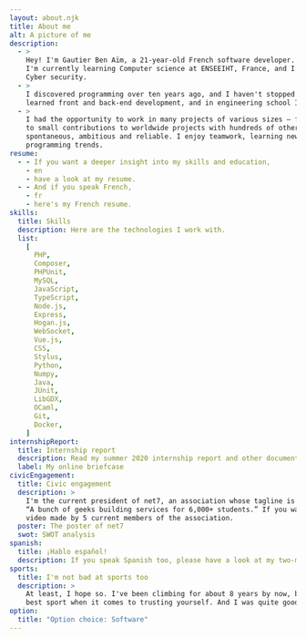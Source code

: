 ```yaml
---
layout: about.njk
title: About me
alt: A picture of me
description:
  - >
    Hey! I'm Gautier Ben Aïm, a 21-year-old French software developer.
    I'm currently learning Computer science at ENSEEIHT, France, and I wish to major in Software architecture and
    Cyber security.
  - >
    I discovered programming over ten years ago, and I haven't stopped since then. In parallel to my studies, I
    learned front and back-end development, and in engineering school I learned compiled client programming.
  - >
    I had the opportunity to work in many projects of various sizes – from a couple of people I met in real life
    to small contributions to worldwide projects with hundreds of other contributors. My friends say I'm
    spontaneous, ambitious and reliable. I enjoy teamwork, learning new technologies and keeping an eye on
    programming trends.
resume:
  - - If you want a deeper insight into my skills and education,
    - en
    - have a look at my resume.
  - - And if you speak French,
    - fr
    - here's my French resume.
skills:
  title: Skills
  description: Here are the technologies I work with.
  list:
    [
      PHP,
      Composer,
      PHPUnit,
      MySQL,
      JavaScript,
      TypeScript,
      Node.js,
      Express,
      Hogan.js,
      WebSocket,
      Vue.js,
      CSS,
      Stylus,
      Python,
      Numpy,
      Java,
      JUnit,
      LibGDX,
      OCaml,
      Git,
      Docker,
    ]
internshipReport:
  title: Internship report
  description: Read my summer 2020 internship report and other documents in my shared folder.
  label: My online briefcase
civicEngagement:
  title: Civic engagement
  description: >
    I'm the current president of net7, an association whose tagline is
    “A bunch of geeks building services for 6,000+ students.” If you want to hear more about it, here's a
    video made by 5 current members of the association.
  poster: The poster of net7
  swot: SWOT analysis
spanish:
  title: ¡Hablo español!
  description: If you speak Spanish too, please have a look at my two-minute resume.
sports:
  title: I'm not bad at sports too
  description: >
    At least, I hope so. I've been climbing for about 8 years by now, both indoors and outdoors, and it's probably the
    best sport when it comes to trusting yourself. And I was quite good at table tennis in high school.
option:
  title: "Option choice: Software"
---
```


